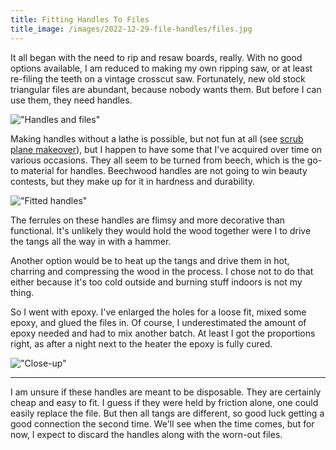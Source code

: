 ```yaml
---
title: Fitting Handles To Files
title_image: /images/2022-12-29-file-handles/files.jpg
---
```


It all began with the need to rip and resaw boards, really. With no good options available, I am reduced to making my own ripping saw, or at least re-filing the teeth on a vintage crosscut saw. Fortunately, new old stock triangular files are abundant, because nobody wants them. But before I can use them, they need handles.

<!--more-->

!["Handles and files"](/images/2022-12-29-file-handles/materials.jpg)

Making handles without a lathe is possible, but not fun at all (see [scrub plane makeover](/2022/08/05/scrub-plane-complete/)), but I happen to have some that I've acquired over time on various occasions. They all seem to be turned from beech, which is the go-to material for handles. Beechwood handles are not going to win beauty contests, but they make up for it in hardness and durability.

!["Fitted handles"](/images/2022-12-29-file-handles/files.jpg)

The ferrules on these handles are flimsy and more decorative than functional. It's unlikely they would hold the wood together were I to drive the tangs all the way in with a hammer.

Another option would be to heat up the tangs and drive them in hot, charring and compressing the wood in the process. I chose not to do that either because it's too cold outside and burning stuff indoors is not my thing.

So I went with epoxy. I've enlarged the holes for a loose fit, mixed some epoxy, and glued the files in. Of course, I underestimated the amount of epoxy needed and had to mix another batch. At least I got the proportions right, as after a night next to the heater the epoxy is fully cured.

!["Close-up"](/images/2022-12-29-file-handles/closeup.jpg)

***

I am unsure if these handles are meant to be disposable. They are certainly cheap and easy to fit. I guess if they were held by friction alone, one could easily replace the file. But then all tangs are different, so good luck getting a good connection the second time. We'll see when the time comes, but for now, I expect to discard the handles along with the worn-out files.
